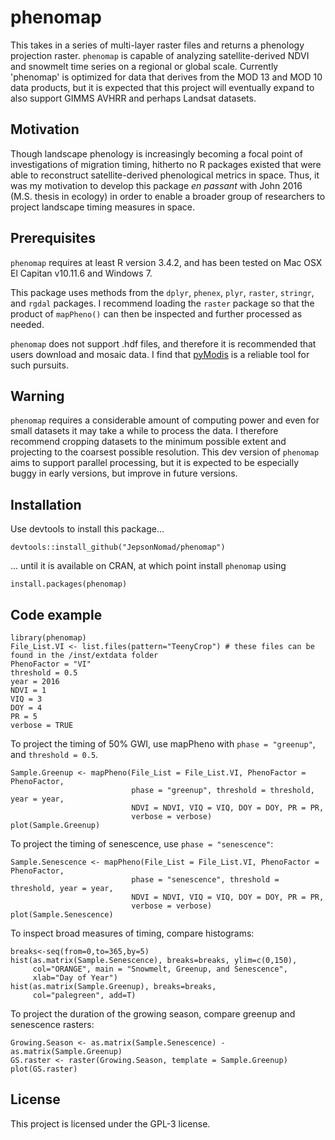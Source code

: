 # phenomap

This takes in a series of multi-layer raster files and returns a phenology projection raster.  `phenomap` is capable of analyzing satellite-derived NDVI and snowmelt time series on a regional or global scale.  Currently 'phenomap' is optimized for data that derives from the MOD 13 and MOD 10 data products, but it is expected that this project will eventually expand to also support GIMMS AVHRR and perhaps Landsat datasets.

## Motivation

Though landscape phenology is increasingly becoming a focal point of investigations of migration timing, hitherto no R packages existed that were able to reconstruct satellite-derived phenological metrics in space.  Thus, it was my motivation to develop this package *en passant* with John 2016 (M.S. thesis in ecology) in order to enable a broader group of researchers to project landscape timing measures in space.  

## Prerequisites

`phenomap` requires at least R version 3.4.2, and has been tested on Mac OSX El Capitan v10.11.6 and Windows 7.

This package uses methods from the `dplyr`, `phenex`, `plyr`, `raster`, `stringr`, and `rgdal` packages.  I recommend loading the `raster` package so that the product of `mapPheno()` can then be inspected and further processed as needed.

`phenomap` does not support .hdf files, and therefore it is recommended that users download and mosaic data.  I find that [pyModis](https://github.com/lucadelu/pyModis) is a reliable tool for such pursuits.  

## Warning

`phenomap` requires a considerable amount of computing power and even for small datasets it may take a while to process the data.  I therefore recommend cropping datasets to the minimum possible extent and projecting to the coarsest possible resolution.  This dev version of `phenomap` aims to support parallel processing, but it is expected to be especially buggy in early versions, but improve in future versions.

## Installation

Use devtools to install this package...
```
devtools::install_github("JepsonNomad/phenomap")
```
... until it is available on CRAN, at which point install `phenomap` using
```
install.packages(phenomap)
```

## Code example
```
library(phenomap)
File_List.VI <- list.files(pattern="TeenyCrop") # these files can be found in the /inst/extdata folder
PhenoFactor = "VI"
threshold = 0.5
year = 2016
NDVI = 1
VIQ = 3
DOY = 4
PR = 5
verbose = TRUE
```
To project the timing of 50% GWI, use mapPheno with `phase = "greenup"`, and `threshold = 0.5`.
```
Sample.Greenup <- mapPheno(File_List = File_List.VI, PhenoFactor = PhenoFactor,
                           phase = "greenup", threshold = threshold, year = year,
                           NDVI = NDVI, VIQ = VIQ, DOY = DOY, PR = PR,
                           verbose = verbose)
plot(Sample.Greenup)
```

To project the timing of senescence, use `phase = "senescence"`:
```
Sample.Senescence <- mapPheno(File_List = File_List.VI, PhenoFactor = PhenoFactor,
                           phase = "senescence", threshold = threshold, year = year,
                           NDVI = NDVI, VIQ = VIQ, DOY = DOY, PR = PR,
                           verbose = verbose)
plot(Sample.Senescence)
```

To inspect broad measures of timing, compare histograms:

```
breaks<-seq(from=0,to=365,by=5)
hist(as.matrix(Sample.Senescence), breaks=breaks, ylim=c(0,150),
     col="ORANGE", main = "Snowmelt, Greenup, and Senescence",
     xlab="Day of Year")
hist(as.matrix(Sample.Greenup), breaks=breaks,
     col="palegreen", add=T)
```

To project the duration of the growing season, compare greenup and senescence rasters:

```
Growing.Season <- as.matrix(Sample.Senescence) - as.matrix(Sample.Greenup)
GS.raster <- raster(Growing.Season, template = Sample.Greenup)
plot(GS.raster)
```

## License 

This project is licensed under the GPL-3 license.
